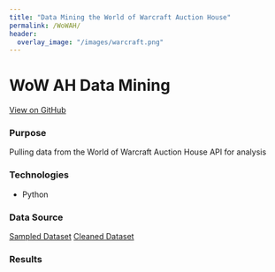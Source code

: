 ```yaml
---
title: "Data Mining the World of Warcraft Auction House"
permalink: /WoWAH/
header:
  overlay_image: "/images/warcraft.png"
---
```

# WoW AH Data Mining
[View on GitHub](https://github.com/midumass/DSC-540/tree/master/10.3) 

### Purpose
Pulling data from the World of Warcraft Auction House API for analysis

### Technologies
* Python

### Data Source
[Sampled Dataset](https://github.com/midumass/DSC-530/blob/master/10.4/ah_item_small.csv) 
[Cleaned Dataset](https://github.com/midumass/DSC-540/blob/master/10.3/ah_item_small.csv) 

### Results